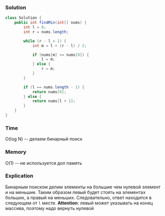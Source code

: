 ### Solution
```java
class Solution {
    public int findMin(int[] nums) {
        int l = 0;
        int r = nums.length;

        while (r - l > 1) {
            int m = l + (r - l) / 2;

            if (nums[m] >= nums[0]) {
                l = m;
            } else {
                r = m;
            }
        }

        if (l == nums.length - 1) {
            return nums[0];
        } else {
            return nums[l + 1];
        }
    }
}
```
### Time
O(log N) -- делаем бинарный поиск
### Memory
O(1) -- не используется доп память
### Explication
Бинарным поиском делим элементы на большие чем нулевой элемент и на меньшие.
Таким образом левый будет стоять на элементах больших, а правый на меньших.
Следовательно, ответ находится в следующем от `l` месте. 
**Attention**: левый может указывать на конец массива, поэтому надо вернуть нулевой

